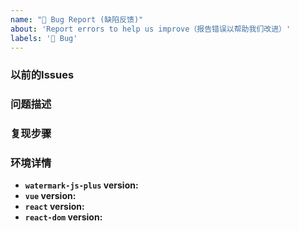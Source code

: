 ```yaml
---
name: "🐛 Bug Report (缺陷反馈)"
about: 'Report errors to help us improve（报告错误以帮助我们改进）'
labels: '🐛 Bug'
---
```


<!--
感谢您为开源做出贡献！

感谢您向我们反馈问题，为了高效的解决问题，我们期望你能提供以下信息：
-->

### 以前的Issues

<!-- 如果已存在相关Issues和PR请列举 -->

### 问题描述

<!-- 请描述您的问题 -->

### 复现步骤

<!--
请提供BUG的复现步骤，如果可以的话请提供 https://codesandbox.io 或其他类似的最小演示。
-->

### 环境详情

- **`watermark-js-plus` version:**
- **`vue` version:**
- **`react` version:**
- **`react-dom` version:**
